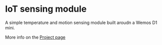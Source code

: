 # IoT sensing module
A simple temperature and motion sensing module built aroudn a Wemos D1 mini.

More info on the [Project page](https://articles.maximemoreillon.com/articles/f0b88a38-7271-4f8d-8f60-05efbdd861cc)